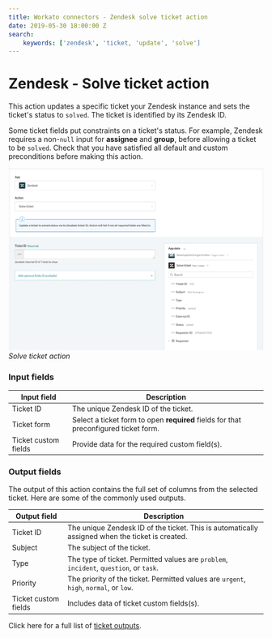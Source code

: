 ```yaml
---
title: Workato connectors - Zendesk solve ticket action
date: 2019-05-30 18:00:00 Z
search:
    keywords: ['zendesk', 'ticket, 'update', 'solve']
---
```


# Zendesk - Solve ticket action
This action updates a specific ticket your Zendesk instance and sets the ticket's status to `solved`. The ticket is identified by its Zendesk ID.

Some ticket fields put constraints on a ticket's status. For example, Zendesk requires a non-`null` input for **assignee** and **group**, before allowing a ticket to be `solved`. Check that you have satisfied all default and custom preconditions before making this action.

![Solve ticket action](/assets/images/connectors/zendesk/solve-ticket-action.png)
*Solve ticket action*

### Input fields
| Input field | Description                                             |
|-------------|---------------------------------------------------------|
| Ticket ID   | The unique Zendesk ID of the ticket.                    |
| Ticket form | Select a ticket form to open **required** fields for that preconfigured ticket form. |
| Ticket custom fields | Provide data for the required custom field(s). |

### Output fields

The output of this action contains the full set of columns from the selected ticket. Here are some of the commonly used outputs.

| Output field | Description                                       |
|--------------|---------------------------------------------------|
| Ticket ID    | The unique Zendesk ID of the ticket. This is automatically assigned when the ticket is created. |
| Subject      | The subject of the ticket.                        |
| Type         | The type of ticket. Permitted values are `problem`, `incident`, `question`, or `task`. |
| Priority     | The priority of the ticket. Permitted values are `urgent`, `high`, `normal`, or `low`. |
| Ticket custom fields | Includes data of ticket custom fields(s). |

Click here for a full list of [ticket outputs](/connectors/zendesk/ticket-fields.md#ticket-output-fields).
